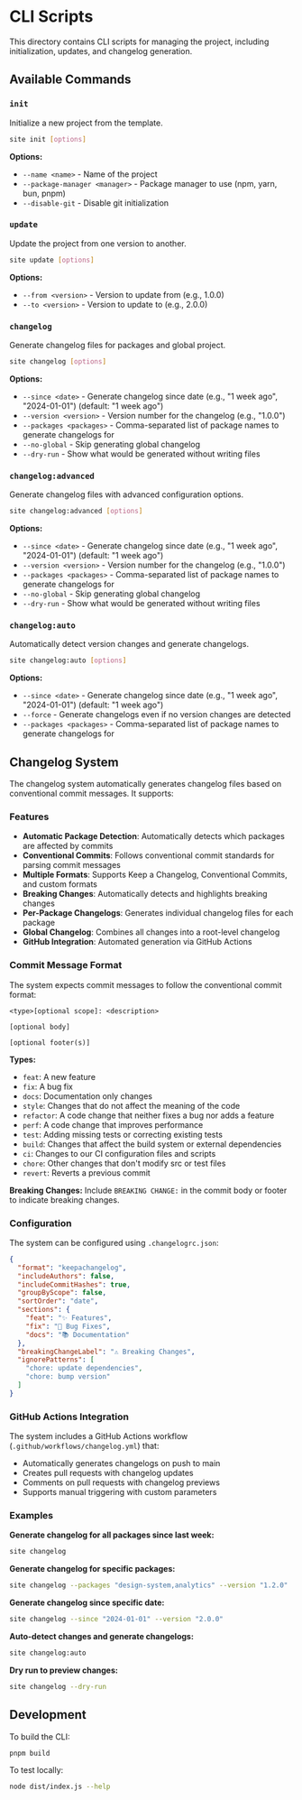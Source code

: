 # CLI Scripts

This directory contains CLI scripts for managing the project, including initialization, updates, and changelog generation.

## Available Commands

### `init`
Initialize a new project from the template.

```bash
site init [options]
```

**Options:**
- `--name <name>` - Name of the project
- `--package-manager <manager>` - Package manager to use (npm, yarn, bun, pnpm)
- `--disable-git` - Disable git initialization

### `update`
Update the project from one version to another.

```bash
site update [options]
```

**Options:**
- `--from <version>` - Version to update from (e.g., 1.0.0)
- `--to <version>` - Version to update to (e.g., 2.0.0)

### `changelog`
Generate changelog files for packages and global project.

```bash
site changelog [options]
```

**Options:**
- `--since <date>` - Generate changelog since date (e.g., "1 week ago", "2024-01-01") (default: "1 week ago")
- `--version <version>` - Version number for the changelog (e.g., "1.0.0")
- `--packages <packages>` - Comma-separated list of package names to generate changelogs for
- `--no-global` - Skip generating global changelog
- `--dry-run` - Show what would be generated without writing files

### `changelog:advanced`
Generate changelog files with advanced configuration options.

```bash
site changelog:advanced [options]
```

**Options:**
- `--since <date>` - Generate changelog since date (e.g., "1 week ago", "2024-01-01") (default: "1 week ago")
- `--version <version>` - Version number for the changelog (e.g., "1.0.0")
- `--packages <packages>` - Comma-separated list of package names to generate changelogs for
- `--no-global` - Skip generating global changelog
- `--dry-run` - Show what would be generated without writing files

### `changelog:auto`
Automatically detect version changes and generate changelogs.

```bash
site changelog:auto [options]
```

**Options:**
- `--since <date>` - Generate changelog since date (e.g., "1 week ago", "2024-01-01") (default: "1 week ago")
- `--force` - Generate changelogs even if no version changes are detected
- `--packages <packages>` - Comma-separated list of package names to generate changelogs for

## Changelog System

The changelog system automatically generates changelog files based on conventional commit messages. It supports:

### Features

- **Automatic Package Detection**: Automatically detects which packages are affected by commits
- **Conventional Commits**: Follows conventional commit standards for parsing commit messages
- **Multiple Formats**: Supports Keep a Changelog, Conventional Commits, and custom formats
- **Breaking Changes**: Automatically detects and highlights breaking changes
- **Per-Package Changelogs**: Generates individual changelog files for each package
- **Global Changelog**: Combines all changes into a root-level changelog
- **GitHub Integration**: Automated generation via GitHub Actions

### Commit Message Format

The system expects commit messages to follow the conventional commit format:

```
<type>[optional scope]: <description>

[optional body]

[optional footer(s)]
```

**Types:**
- `feat`: A new feature
- `fix`: A bug fix
- `docs`: Documentation only changes
- `style`: Changes that do not affect the meaning of the code
- `refactor`: A code change that neither fixes a bug nor adds a feature
- `perf`: A code change that improves performance
- `test`: Adding missing tests or correcting existing tests
- `build`: Changes that affect the build system or external dependencies
- `ci`: Changes to our CI configuration files and scripts
- `chore`: Other changes that don't modify src or test files
- `revert`: Reverts a previous commit

**Breaking Changes:**
Include `BREAKING CHANGE:` in the commit body or footer to indicate breaking changes.

### Configuration

The system can be configured using `.changelogrc.json`:

```json
{
  "format": "keepachangelog",
  "includeAuthors": false,
  "includeCommitHashes": true,
  "groupByScope": false,
  "sortOrder": "date",
  "sections": {
    "feat": "✨ Features",
    "fix": "🐛 Bug Fixes",
    "docs": "📚 Documentation"
  },
  "breakingChangeLabel": "⚠️ Breaking Changes",
  "ignorePatterns": [
    "chore: update dependencies",
    "chore: bump version"
  ]
}
```

### GitHub Actions Integration

The system includes a GitHub Actions workflow (`.github/workflows/changelog.yml`) that:

- Automatically generates changelogs on push to main
- Creates pull requests with changelog updates
- Comments on pull requests with changelog previews
- Supports manual triggering with custom parameters

### Examples

**Generate changelog for all packages since last week:**
```bash
site changelog
```

**Generate changelog for specific packages:**
```bash
site changelog --packages "design-system,analytics" --version "1.2.0"
```

**Generate changelog since specific date:**
```bash
site changelog --since "2024-01-01" --version "2.0.0"
```

**Auto-detect changes and generate changelogs:**
```bash
site changelog:auto
```

**Dry run to preview changes:**
```bash
site changelog --dry-run
```

## Development

To build the CLI:

```bash
pnpm build
```

To test locally:

```bash
node dist/index.js --help
```
